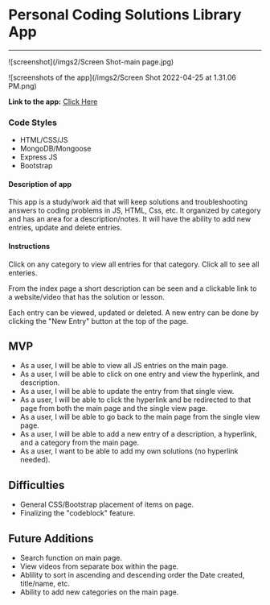 # Personal Coding Solutions Library App
----------------

![screenshot](/imgs2/Screen Shot-main page.jpg)


![screenshots of the app](/imgs2/Screen Shot 2022-04-25 at 1.31.06 PM.png)

**Link to the app:** [Click Here]()

### Code Styles
- HTML/CSS/JS
- MongoDB/Mongoose
- Express JS
- Bootstrap

#### Description of app
This app is a study/work aid that will keep solutions and troubleshooting answers to coding problems in JS, HTML, Css, etc. It organized by category and has an area for a description/notes. It will have the ability to add new entries, update and delete entries.

#### Instructions
Click on any category to view all entries for that category. Click all to see all enteries.

From the index page a short description can be seen and a clickable link to a website/video that has the solution or lesson.

Each entry can be viewed, updated or deleted.  A new entry can be done by clicking the "New Entry" button at the top of the page.

## MVP
- As a user, I will be able to view all JS entries on the main page.
- As a user, I will be able to click on one entry and view the hyperlink, and description.
- As a user, I will be able to update the entry from that single view.
- As a user, I will be able to click the hyperlink and be redirected to that page from both the main page and the single view page.
- As a user, I will be able to go back to the main page from the single view page.
- As a user, I will be able to add a new entry of a description, a hyperlink, and a category from the main page.
- As a user, I want to be able to add my own solutions (no hyperlink needed).

## Difficulties
- General CSS/Bootstrap placement of items on page.
- Finalizing the "codeblock" feature.

## Future Additions
- Search function on main page.
- View videos from separate box within the page.
- Ablility to sort in ascending and descending order the Date created, title/name, etc.
- Ability to add new categories on the main page.
